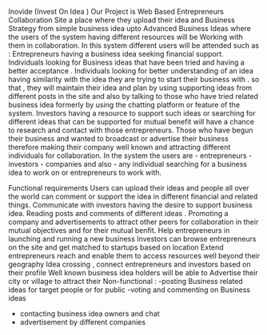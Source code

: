 Inovide (Invest On Idea )
Our Project is Web Based Entrepreneurs Collaboration Site a place where they upload their idea and Business Strategy from simple business idea upto Advanced Business Ideas where the users of the system having different resources will be Working with them in collaboration.
	In this system different users will be attended such as :
Entrepreneurs having a business idea seeking financial support.
Individuals looking for Business ideas that have been tried and having a better acceptance .
Individuals looking for better understanding of an idea having similarity with the idea they are trying to start their business with . so that , they will maintain their idea and plan by using supporting ideas from different posts in the site and also by talking to those who have tried related business idea formerly by using the chatting platform or feature  of the system.
Investors having a resource to support such ideas or searching for different ideas that can be supported for mutual benefit will have a chance to research and contact with those entrepreneurs. 
Those who have begun their business and wanted to broadcast or advertise their business therefore  making their company well known and attracting different individuals for collaboration.
In the system the users are - entrepreneurs - investors - companies  and also - any individual searching for a business idea to work on or entrepreneurs to work with.


Functional requirements
Users can upload their ideas and people all over the world can comment or support the idea in different financial and related things.
Communicate with investors having the desire to support business idea.
Reading posts and comments of different ideas .
Promoting a company and advertisements to attract other peers for collaboration in their mutual objectives and for their mutual benfit.
Help entrepreneurs in launching and running a new business
Investors can browse entrepreneurs on the site and get matched to startups based on location
Extend entrepreneurs reach and enable them to access resources well beyond their geography
Idea crossing , connect entrepreneurs  and investors based on their  profile
Well known business idea holders will be able to Advertise their city or village to attract their 
Non-functional : 
 -posting Business related ideas for target people or for public 
 -voting and commenting on Business ideas 
- contacting business idea owners and chat
- advertisement by different companies 
